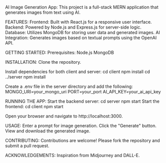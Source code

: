 AI Image Generation App:
This project is a full-stack MERN application that generates images from text using AI.

FEATURES:
Frontend: Built with React.js for a responsive user interface.
Backend: Powered by Node.js and Express.js for server-side logic.
Database: Utilizes MongoDB for storing user data and generated images.
AI Integration: Generates images based on textual prompts using the OpenAI API.

GETTING STARTED:
Prerequisites:
Node.js
MongoDB

INSTALLATION:
Clone the repository.

Install dependencies for both client and server:
cd client
npm install
cd ../server
npm install

Create a .env file in the server directory and add the following:
MONGO_URI=your_mongo_uri
PORT=your_port
AI_API_KEY=your_ai_api_key

RUNNING THE APP:
Start the backend server:
cd server
npm start
Start the frontend:
cd client
npm start

Open your browser and navigate to http://localhost:3000.

USAGE:
Enter a prompt for image generation.
Click the "Generate" button.
View and download the generated image.

CONTRIBUTING:
Contributions are welcome! Please fork the repository and submit a pull request.

ACKNOWLEDGEMENTS:
Inspiration from Midjourney and DALL-E.
